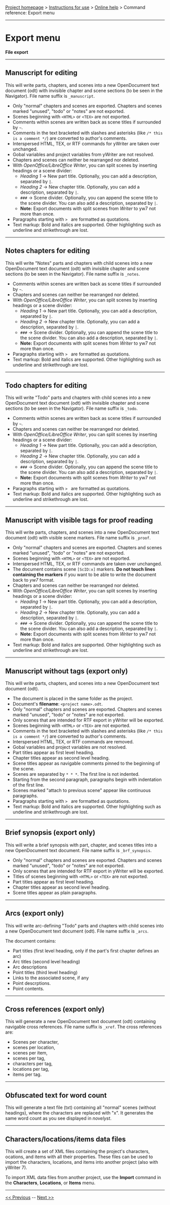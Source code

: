 [Project homepage](../index) > [Instructions for use](../usage) > [Online help](help) > Command reference: Export menu

--- 

# Export menu 

**File export**

---

## Manuscript for editing

This will write parts, chapters, and scenes into a new OpenDocument
text document (odt) with invisible chapter and scene sections (to be
seen in the Navigator). File name suffix is `_manuscript`.

-   Only "normal" chapters and scenes are exported. Chapters and
    scenes marked "unused", "todo" or "notes" are not exported.
-   Scenes beginning with `<HTML>` or `<TEX>` are not exported.
-   Comments within scenes are written back as scene titles 
    if surrounded by `~`.
-   Comments in the text bracketed with slashes and asterisks (like
    `/* this is a comment */`) are converted to author's comments.
-   Interspersed HTML, TEX, or RTF commands for yWriter are taken over unchanged.
-   Gobal variables and project variables from yWriter are not resolved.
-   Chapters and scenes can neither be rearranged nor deleted.
-   With *OpenOffice/LibreOffice Writer*, you can split scenes by inserting headings or a scene divider:
    -  *Heading 1* → New part title. Optionally, you can add a description, separated by `|`.
    -  *Heading 2* → New chapter title. Optionally, you can add a description, separated by `|`.
    -  `###` → Scene divider. Optionally, you can append the 
       scene title to the scene divider. You can also add a description, separated by `|`.
    - **Note:** Export documents with split scenes from *Writer* to yw7 not more than once.      
-   Paragraphs starting with `> ` are formatted as quotations.
-   Text markup: Bold and italics are supported. Other highlighting such
    as underline and strikethrough are lost.


---

## Notes chapters for editing

This will write "Notes" parts and chapters with child scenes into a new 
OpenDocument text document (odt) with invisible chapter and scene 
sections (to be seen in the Navigator). File name suffix is `_notes`.

-   Comments within scenes are written back as scene titles
    if surrounded by `~`.
-   Chapters and scenes can neither be rearranged nor deleted.
-   With *OpenOffice/LibreOffice Writer*, you can split scenes by inserting headings or a scene divider:
    -  *Heading 1* → New part title. Optionally, you can add a description, separated by `|`.
    -  *Heading 2* → New chapter title. Optionally, you can add a description, separated by `|`.
    -  `###` → Scene divider. Optionally, you can append the 
       scene title to the scene divider. You can also add a description, separated by `|`.
    - **Note:** Export documents with split scenes from *Writer* to yw7 not more than once.      
-   Paragraphs starting with `> ` are formatted as quotations.
-   Text markup: Bold and italics are supported. Other highlighting such
    as underline and strikethrough are lost.

---

## Todo chapters for editing

This will write "Todo" parts and chapters with child scenes into a new 
OpenDocument text document (odt) with invisible chapter and scene 
sections (to be seen in the Navigator). File name suffix is `_todo`.

-   Comments within scenes are written back as scene titles
    if surrounded by `~`.
-   Chapters and scenes can neither be rearranged nor deleted.
-   With *OpenOffice/LibreOffice Writer*, you can split scenes by inserting headings or a scene divider:
    -  *Heading 1* → New part title. Optionally, you can add a description, separated by `|`.
    -  *Heading 2* → New chapter title. Optionally, you can add a description, separated by `|`.
    -  `###` → Scene divider. Optionally, you can append the 
       scene title to the scene divider. You can also add a description, separated by `|`.
    - **Note:** Export documents with split scenes from *Writer* to yw7 not more than once.      
-   Paragraphs starting with `> ` are formatted as quotations.
-   Text markup: Bold and italics are supported. Other highlighting such
    as underline and strikethrough are lost.

---

## Manuscript with visible tags for proof reading

This will write parts, chapters, and scenes into a new OpenDocument
text document (odt) with visible scene markers. File name suffix is
`_proof`.

-   Only "normal" chapters and scenes are exported. Chapters and
    scenes marked "unused", "todo" or "notes" are not exported.
-   Scenes beginning with `<HTML>` or `<TEX>` are not exported.
-   Interspersed HTML, TEX, or RTF commands are taken over unchanged.
-   The document contains scene `[ScID:x]` markers.
    **Do not touch lines containing the markers** if you want to
    be able to write the document back to *yw7* format.
-   Chapters and scenes can neither be rearranged nor deleted.
-   With *OpenOffice/LibreOffice Writer*, you can split scenes by inserting headings or a scene divider:
    -   *Heading 1* → New part title. Optionally, you can add a description, separated by `|`.
    -   *Heading 2* → New chapter title. Optionally, you can add a description, separated by `|`.
    -   `###` → Scene divider. Optionally, you can append the 
        scene title to the scene divider. You can also add a description, separated by `|`.
    -   **Note:** Export documents with split scenes from *Writer* to yw7 not more than once.      
-   Text markup: Bold and italics are supported. Other highlighting such
    as underline and strikethrough are lost.

---

## Manuscript without tags (export only)

This will write parts, chapters, and scenes into a new OpenDocument
text document (odt).

-   The document is placed in the same folder as the project.
-   Document's **filename**: `<project name>.odt`.
-   Only "normal" chapters and scenes are exported. Chapters and
    scenes marked "unused", "todo" or "notes" are not exported.
-   Only scenes that are intended for RTF export in yWriter will be
    exported.
-   Scenes beginning with `<HTML>` or `<TEX>` are not exported.
-   Comments in the text bracketed with slashes and asterisks (like
    `/* this is a comment */`) are converted to author's comments.
-   Interspersed HTML, TEX, or RTF commands are removed.
-   Gobal variables and project variables are not resolved.
-   Part titles appear as first level heading.
-   Chapter titles appear as second level heading.
-   Scene titles appear as navigable comments pinned to the beginning of
    the scene.
-   Scenes are separated by `* * *`. The first line is not
    indented.
-   Starting from the second paragraph, paragraphs begin with
    indentation of the first line.
-   Scenes marked "attach to previous scene" appear like
    continuous paragraphs.
-   Paragraphs starting with `> ` are formatted as quotations.
-   Text markup: Bold and italics are supported. Other highlighting such
    as underline and strikethrough are lost.

---

## Brief synopsis (export only)

This will write a brief synopsis with part, chapter, and scenes titles into a new 
OpenDocument text document.  File name suffix is `_brf_synopsis`.
 
-   Only "normal" chapters and scenes are exported. Chapters and
    scenes marked "unused", "todo" or "notes" are not exported.
-   Only scenes that are intended for RTF export in yWriter will be
    exported.
-   Titles of scenes beginning with `<HTML>` or `<TEX>` are not exported.
-   Part titles appear as first level heading.
-   Chapter titles appear as second level heading.
-   Scene titles appear as plain paragraphs.

---

## Arcs (export only)

This will write arc-defining "Todo" parts and chapters with child scenes into a new 
OpenDocument text document (odt). File name suffix is `_arcs`.

The document contains:
- Part titles (first level heading, only if the part's first chapter defines an arc)
- Arc titles (second level heading)
- Arc descriptions
- Point titles (third level heading)
- Links to the associated scene, if any
- Point descrptions.
- Point contents.


---

## Cross references (export only)

This will generate a new OpenDocument text document (odt) containing
navigable cross references. File name suffix is `_xref`. The cross
references are:

-   Scenes per character,
-   scenes per location,
-   scenes per item,
-   scenes per tag,
-   characters per tag,
-   locations per tag,
-   items per tag.

---

## Obfuscated text for word count

This will generate a text file (txt) containing all "normal" scenes 
(without headings), where the characters are replaced with "x". 
It generates the same word count as you see displayed in *novelyst*. 

---

## Characters/locations/items data files

This will create a set of XML files containing the project's characters, 
ocations, and items with all their properties. 
These files can be used to import the characters, locations, 
and items into another project (also with yWriter 7).

To import XML data files from another project, use the **Import** command
in the **Characters**, **Locations**, or **Items** menu. 


---

[<< Previous](project_notes_menu) -- [Next >>](tools_menu)
